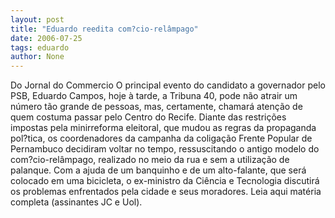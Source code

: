 ```yaml
---
layout: post
title: "Eduardo reedita com?cio-relâmpago"
date: 2006-07-25
tags: eduardo
author: None
---
```

Do Jornal do Commercio
O principal evento do candidato a governador pelo PSB, Eduardo Campos, hoje à tarde, a Tribuna 40, pode não atrair um número tão grande de pessoas, mas, certamente, chamará atenção de quem costuma passar pelo Centro do Recife. Diante das restrições impostas pela minirreforma eleitoral, que mudou as regras da propaganda pol?tica, os coordenadores da campanha da coligação Frente Popular de Pernambuco decidiram voltar no tempo, ressuscitando o antigo modelo do com?cio-relâmpago, realizado no meio da rua e sem a utilização de palanque. Com a ajuda de um banquinho e de um alto-falante, que será colocado em uma bicicleta, o ex-ministro da Ciência e Tecnologia discutirá os problemas enfrentados pela cidade e seus moradores.
Leia aqui matéria completa (assinantes JC e Uol). 